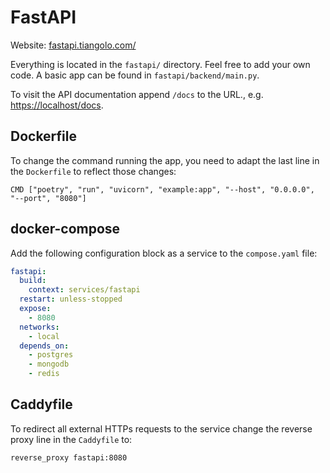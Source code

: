 # FastAPI

Website: [fastapi.tiangolo.com/](https://fastapi.tiangolo.com/)

Everything is located in the `fastapi/` directory. Feel free to add your own code. A basic app can be found in `fastapi/backend/main.py`.

To visit the API documentation append `/docs` to the URL., e.g. [https://localhost/docs](https://localhost/docs).

## Dockerfile

To change the command running the app, you need to adapt the last line in the `Dockerfile` to reflect those changes:

```
CMD ["poetry", "run", "uvicorn", "example:app", "--host", "0.0.0.0", "--port", "8080"]
```

## docker-compose

Add the following configuration block as a service to the `compose.yaml` file:

```yaml
fastapi:
  build:
    context: services/fastapi
  restart: unless-stopped
  expose:
    - 8080
  networks:
    - local
  depends_on:
    - postgres
    - mongodb
    - redis
```

## Caddyfile

To redirect all external HTTPs requests to the service change the reverse proxy line in the `Caddyfile` to:

```
reverse_proxy fastapi:8080
```
